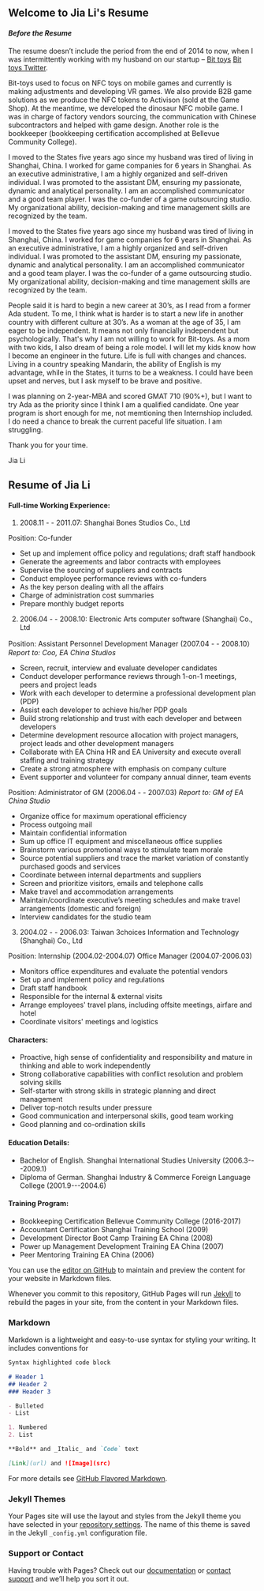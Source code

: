 ## Welcome to Jia Li's Resume

#### _Before the Resume_

The resume doesn’t include the period from the end of 2014 to now, when I was intermittently working with my husband on our startup – [Bit toys]( http://www.bit-toys.com/) [Bit toys Twitter](https://twitter.com/bittoys?lang=en). 

Bit-toys used to focus on NFC toys on mobile games and currently is making adjustments and developing VR games. We also provide B2B game solutions as we produce the NFC tokens to Activison (sold at the Game Shop). At the meantime, we developed the dinosaur NFC mobile game. I was in charge of factory vendors sourcing, the communication with Chinese subcontractors and helped with game design. Another role is the bookkeeper (bookkeeping certification accomplished at Bellevue Community College).

I moved to the States five years ago since my husband was tired of living in Shanghai, China. I worked for game companies for 6 years in Shanghai. As an executive administrative, I am a highly organized and self-driven individual. I was promoted to the assistant DM, ensuring my passionate, dynamic and analytical personality. I am an accomplished communicator and a good team player. I was the co-funder of a game outsourcing studio. My organizational ability, decision-making and time management skills are recognized by the team.

I moved to the States five years ago since my husband was tired of living in Shanghai, China. I worked for game companies for 6 years in Shanghai. As an executive administrative, I am a highly organized and self-driven individual. I was promoted to the assistant DM, ensuring my passionate, dynamic and analytical personality. I am an accomplished communicator and a good team player. I was the co-funder of a game outsourcing studio. My organizational ability, decision-making and time management skills are recognized by the team. 

People said it is hard to begin a new career at 30’s, as I read from a former Ada student. To me, I think what is harder is to start a new life in another country with different culture at 30’s.  As a woman at the age of 35, I am eager to be independent. It means not only financially independent but psychologically. That's why I am not willing to work for Bit-toys. As a mom with two kids, I also dream of being a role model. I will let my kids know how I become an engineer in the future.  Life is full with changes and chances. Living in a country speaking Mandarin, the ability of English is my advantage, while in the States, it turns to be a weakness. I could have been upset and nerves, but I ask myself to be brave and positive. 

I was planning on 2-year-MBA and scored GMAT 710 (90%+), but I want to try Ada as the priority since I think I am a qualified candidate. One year program is short enough for me, not memtioning then Internshiop included. I do need a chance to break the current paceful life situation. I am struggling. 

Thank you for your time.

Jia Li


  
## Resume of Jia Li

#### Full-time Working Experience:

1. 2008.11 - - 2011.07:   Shanghai Bones Studios Co., Ltd
  
Position: Co-funder 

  * Set up and implement office policy and regulations; draft staff handbook
  * Generate the agreements and labor contracts with employees
  * Supervise the sourcing of suppliers and contracts 
  * Conduct employee performance reviews with co-funders
  * As the key person dealing with all the affairs 
  * Charge of administration cost summaries
  * Prepare monthly budget reports
  
2. 2006.04 - - 2008.10:   Electronic Arts computer software (Shanghai) Co., Ltd

Position: Assistant Personnel Development Manager   (2007.04 - - 2008.10）
_Report to: Coo, EA China Studios_

  * Screen, recruit, interview and evaluate developer candidates
  * Conduct developer performance reviews through 1-on-1 meetings, peers and project leads 
  * Work with each developer to determine a professional development plan (PDP) 
  * Assist each developer to achieve his/her PDP goals 
  * Build strong relationship and trust with each developer and between developers
  * Determine development resource allocation with project managers, project leads and other development managers 
  * Collaborate with EA China HR and EA University and execute overall staffing and training strategy
  * Create a strong atmosphere with emphasis on company culture 
  * Event supporter and volunteer for company annual dinner, team events
  
Position: Administrator of GM   (2006.04 - - 2007.03)
_Report to: GM of EA China Studio_ 

  * Organize office for maximum operational efficiency 
  * Process outgoing mail
  * Maintain confidential information
  * Sum up office IT equipment and miscellaneous office supplies
  * Brainstorm various promotional ways to stimulate team morale
  * Source potential suppliers and trace the market variation of constantly purchased goods and services
  * Coordinate between internal departments and suppliers
  * Screen and prioritize visitors, emails and telephone calls
  * Make travel and accommodation arrangements
  * Maintain/coordinate executive’s meeting schedules and make travel arrangements (domestic and foreign)
  * Interview candidates for the studio team

3. 2004.02 - - 2006.03:   Taiwan 3choices Information and Technology (Shanghai) Co., Ltd

Position:  Internship (2004.02-2004.07) Office Manager (2004.07-2006.03)

  * Monitors office expenditures and evaluate the potential vendors 
  * Set up and implement policy and regulations
  * Draft staff handbook
  * Responsible for the internal & external visits
  * Arrange employees' travel plans, including offsite meetings, airfare and hotel
  * Coordinate visitors' meetings and logistics  
  
#### Characters:

  * Proactive, high sense of confidentiality and responsibility and mature in thinking and able to work independently
  * Strong collaborative capabilities with conflict resolution and problem solving skills
  * Self-starter with strong skills in strategic planning and direct management 
  * Deliver top-notch results under pressure
  * Good communication and interpersonal skills, good team working
  * Good planning and co-ordination skills 

#### Education Details:

  * Bachelor of English.  Shanghai International Studies University (2006.3---2009.1)
  * Diploma of German.    Shanghai Industry & Commerce Foreign Language College (2001.9---2004.6)

#### Training Program:

  * Bookkeeping Certification                  Bellevue Community College (2016-2017)
  * Accountant Certification                   Shanghai Training School (2009)
  * Development Director Boot Camp Training    EA China (2008)
  * Power up Management Development Training   EA China (2007)
  * Peer Mentoring Training                    EA China (2006)

 
 
  
  








You can use the [editor on GitHub](https://github.com/elsachialee/Adapply/edit/master/README.md) to maintain and preview the content for your website in Markdown files.

Whenever you commit to this repository, GitHub Pages will run [Jekyll](https://jekyllrb.com/) to rebuild the pages in your site, from the content in your Markdown files.

### Markdown

Markdown is a lightweight and easy-to-use syntax for styling your writing. It includes conventions for

```markdown
Syntax highlighted code block

# Header 1
## Header 2
### Header 3

- Bulleted
- List

1. Numbered
2. List

**Bold** and _Italic_ and `Code` text

[Link](url) and ![Image](src)
```

For more details see [GitHub Flavored Markdown](https://guides.github.com/features/mastering-markdown/).

### Jekyll Themes

Your Pages site will use the layout and styles from the Jekyll theme you have selected in your [repository settings](https://github.com/elsachialee/Adapply/settings). The name of this theme is saved in the Jekyll `_config.yml` configuration file.

### Support or Contact

Having trouble with Pages? Check out our [documentation](https://help.github.com/categories/github-pages-basics/) or [contact support](https://github.com/contact) and we’ll help you sort it out.

